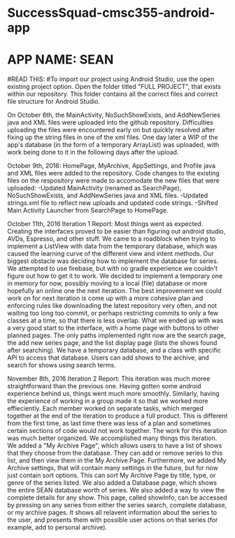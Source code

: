 ﻿# SuccessSquad-cmsc355-android-app
# APP NAME: SEAN

#READ THiS:
#To import our project using Android Studio, use the open existing project option. Open the folder titled "FULL PROJECT", that exists within our repository. This folder contains all the correct files and correct file structure for Android Studio.

On October 6th, the MainActivity, NoSuchShowExists, and AddNewSeries java and XML files were uploaded into the github repository. Difficulties uploading the files were encountered early on but quickly resolved after fixing up the string files in one of the xml files. One day later a WIP of the app's database (in the form of a temporary ArrayList) was uploaded, with work being done to it in the following days after the upload. 

October 9th, 2016: HomePage, MyArchive, AppSettings, and Profile java and XML files were added to the repository. Code changes to the existing files on the respository were made to accomodate the new files that were uploaded:
-Updated MainActivity (renamed as SearchPage), NoSuchShowExists, and AddNewSeries java and XML files.
-Updated strings.xml file to reflect new uploads and updated code strings.
-Shifted Main Activity Launcher from SearchPage to HomePage.

October 11th, 2016 Iteration 1 Report:
  Most things went as expected. Creating the interfaces proved to be easier than figuring out android studio, AVDs, Espresso, and other stuff. We came to a roadblock when trying to implement a ListView with data from the temporary database, which was caused the learning curve of the different view and intent methods. Our biggest obstacle was deciding how to implement the database for series. We attempted to use firebase, but with no gradle experience we couldn't figure out how to get it to work. We decided to implement a temporary one in memory for now, possibly moving to a local (file) database or more hopefully an online one the next iteration.
  The best improvement we could work on for next iteration is come up with a more cohesive plan and enforcing rules like downloading the latest repository very often, and not waiting too long too commit, or perhaps restricting commits to only a few classes at a time, so that there is less overlap.
  What we ended up with was a very good start to the interface, with a home page with buttons to other planned pages. The only paths implemented right now are the search page, the add new series page, and the list display page (lists the shows found after searching). We have a temporary database, and a class with specific API to access that database. Users can add shows to the archive, and search for shows using search terms.

November 8th, 2016 Iteration 2 Report:
  This iteration was much moree straightforward than the previous one. Having gotten some android experience behind us, things went much more smoothly. Similarly, having the experience of working in a group made it so that we worked more effieciently. Each member worked on separate tasks, which merged together at the end of the iteration to produce a full product. This is different from the first time, as last time there was less of a plan and sometimes certain sections of code would not work together. The work for this iteration was much better organized.
    We accomplished many things this iteration. We added a "My Archive Page", which allows users to have a list of shows that they choose from the database. They can add or remove series to this list, and then view them in the My Archive Page. Furthermore, we added My Archive settings, that will contain many settings in the future, but for now just contain sort options. This can sort My Archive Page by title, type, or genre of the series listed. We also added a Database page, which shows the entire SEAN database worth of series. We also added a way to view the complete details for any show. This page, called showInfo, can be accessed by pressing on any series from either the series search, complete database, or my archive pages. It shows all relavent information about the series to the user, and presents them with possible user actions on that series (for example, add to personal archive).
